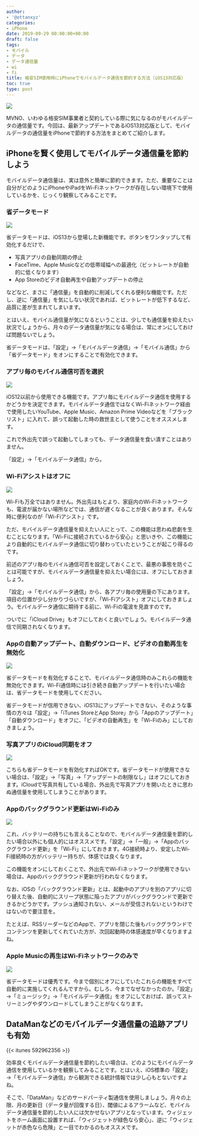 ```yaml
---
author:
- '@ottanxyz'
categories:
- iPhone
date: 2019-09-29 00:00:00+00:00
draft: false
tags:
- モバイル
- データ
- データ通信量
- wi
- fi
title: 格安SIM使用時にiPhoneでモバイルデータ通信を節約する方法（iOS13対応版）
toc: true
type: post
---
```


![](190923-8b66b03fb98bb2f6.jpg)

MVNO、いわゆる格安SIM事業者と契約している際に気になるのがモバイルデータの通信量です。今回は、最新アップデートであるiOS13対応版として、モバイルデータの通信量をiPhoneで節約する方法をまとめてご紹介します。

## iPhoneを賢く使用してモバイルデータ通信量を節約しよう

モバイルデータ通信量は、実は意外と簡単に節約できます。ただ、重要なことは自分がどのようにiPhoneやiPadをWi-Fiネットワークが存在しない環境下で使用しているかを、じっくり観察してみることです。

### 省データモード

![](190923-8ec6ebbd39025274.png)

省データモードは、iOS13から登場した新機能です。ボタンをワンタップして有効化するだけで、

- 写真アプリの自動同期の停止
- FaceTime、Apple Musicなどの低帯域幅への最適化（ビットレートが自動的に低くなります）
- App Storeのビデオ自動再生や自動アップデートの停止

などなど、まさに「通信量」を自動的に削減してくれる便利な機能です。ただし、逆に「通信量」を気にしない状況であれば、ビットレートが低下するなど、品質に差が生まれてしまいます。

とはいえ、モバイル通信量が気になるということは、少しでも通信量を抑えたい状況でしょうから、月々のデータ通信量が気になる場合は、常にオンにしておけば問題ないでしょう。

省データモードは、「設定」→「モバイルデータ通信」→「モバイル通信」から「省データモード」をオンにすることで有効化できます。

### アプリ毎のモバイル通信可否を選択

![](190923-67f72be2f7b640ea.png)

iOS12以前から使用できる機能です。アプリ毎にモバイルデータ通信を使用するかどうかを決定できます。モバイルデータ通信ではなくWi-Fiネットワーク経由で使用したいYouTube、Apple Music、Amazon Prime Videoなどを「ブラックリスト」に入れて、誤って起動した時の救世主として使うことをオススメします。

これで外出先で誤って起動してしまっても、データ通信量を食い潰すことはありません。

「設定」→「モバイルデータ通信」から。

### Wi-Fiアシストはオフに

![](190923-921af80bf7f27746.png)

Wi-Fiも万全ではありません。外出先はもとより、家庭内のWi-Fiネットワークも、電波が届かない場所などでは、通信が遅くなることが良くあります。そんな時に便利なのが「Wi-Fiアシスト」です。

ただ、モバイルデータ通信量を抑えたい人にとって、この機能は思わぬ悲劇を生むことになります。「Wi-Fiに接続されているから安心」と思いきや、この機能により自動的にモバイルデータ通信に切り替わっていたということが起こり得るのです。

前述のアプリ毎のモバイル通信可否を設定しておくことで、最悪の事態を防ぐことは可能ですが、モバイルデータ通信量を抑えたい場合には、オフにしておきましょう。

「設定」→「モバイルデータ通信」から、各アプリ毎の使用量の下にあります。項目の位置が少し分かりづらいですが、「Wi-Fiアシスト」オフにしておきましょう。モバイルデータ通信に期待する前に、Wi-Fiの電波を見直すのです。

ついでに「iCloud Drive」もオフにしておくと良いでしょう。モバイルデータ通信で同期されなくなります。

### Appの自動アップデート、自動ダウンロード、ビデオの自動再生を無効化

![](190923-c215c53dbaf0745c.png)

省データモードを有効化することで、モバイルデータ通信時のみこれらの機能を無効化できます。Wi-Fi通信時には引き続き自動アップデートを行いたい場合は、省データモードを使用してください。

省データモードが信用できない、iOS13にアップデートできない、そのような事情の方々は「設定」→「iTunes StoreとApp Store」から「Appのアップデート」「自動ダウンロード」をオフに、「ビデオの自動再生」を「Wi-Fiのみ」にしておきましょう。

### 写真アプリのiCloud同期をオフ

![](190923-378ccebff9ea4137.png)

こちらも省データモードを有効化すればOKです。省データモードが使用できない場合は、「設定」→「写真」→「アップデートの制限なし」はオフにしておきます。iCloudで写真共有している場合、外出先で写真アプリを開いたときに思わぬ通信量を使用してしまうことがあります。

### Appのバックグラウンド更新はWi-Fiのみ

![](190923-f7cac121632354bb.png)

これ、バッテリーの持ちにも言えることなので、モバイルデータ通信量を節約したい場合以外にも個人的にはオススメです。「設定」→「一般」→「Appのバックグラウンド更新」を「Wi-Fi」にしておきます。4G接続時より、安定したWi-Fi接続時の方がバッテリー持ちが、体感では良くなります。

この機能をオンにしておくことで、外出先でWi-Fiネットワークが使用できない場合は、Appのバックグラウンド更新が行われなくなります。

なお、iOSの「バックグラウンド更新」とは、起動中のアプリを別のアプリに切り替えた後、自動的にスリープ状態に陥ったアプリがバックグラウンドで更新できるかどうかです。プッシュ通知されない、メールが受信されないというわけではないので要注意を。

たとえば、RSSリーダーなどのAppで、アプリを閉じた後もバックグラウンドでコンテンツを更新してくれていた方が、次回起動時の体感速度が早くなりますよね。

### Apple Musicの再生はWi-Fiネットワークのみで

![](190923-4414f0f251f9a184.png)

省データモードは優秀です。今まで個別にオフにしていたこれらの機能をすべて自動的に実施してくれるんですから。むしろ、今までなぜなかったのか。「設定」→「ミュージック」→「モバイルデータ通信」をオフにしておけば、誤ってストリーミングやダウンロードしてしまうことがなくなります。

## DataManなどのモバイルデータ通信量の追跡アプリも有効

{{< itunes 592962356 >}}

効率良くモバイルデータ通信量を節約したい場合は、どのようにモバイルデータ通信を使用しているかを観察してみることです。とはいえ、iOS標準の「設定」→「モバイルデータ通信」から観測できる統計情報では少し心もとないですよね。

そこで、「DataMan」などのサードパーティ製通信を使用しましょう。月々の上限、月の更新日（データ量が回復する日）、閾値によるアラームなど、モバイルデータ通信量を節約したい人には欠かせないアプリとなっています。ウィジェットをホーム画面に設置すれば、「ウィジェットが緑色なら安心」、逆に「ウィジェットが赤色なら危険」と一目でわかるのもオススメです。